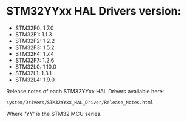 # STM32YYxx HAL Drivers version:

  * STM32F0: 1.7.0
  * STM32F1: 1.1.3
  * STM32F2: 1.2.2
  * STM32F3: 1.5.2
  * STM32F4: 1.7.4
  * STM32F7: 1.2.6
  * STM32L0: 1.10.0
  * STM32L1: 1.3.1
  * STM32L4: 1.9.0

Release notes of each STM32YYxx HAL Drivers available here:

`system/Drivers/STM32YYxx_HAL_Driver/Release_Notes.html`

Where 'YY' is the STM32 MCU series.
